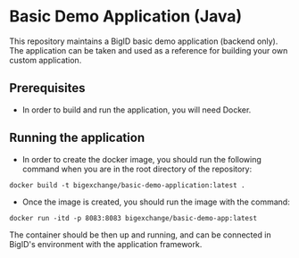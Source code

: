 # Basic Demo Application (Java)

This repository maintains a BigID basic demo application (backend only).
The application can be taken and used as a reference for building your own custom application.
## Prerequisites

- In order to build and run the application, you will need Docker.

## Running the application
* In order to create the docker image, you should run the following command when you are in the root directory of the repository:

``docker build -t bigexchange/basic-demo-application:latest .`` 

* Once the image is created, you should run the image with the command:

``docker run -itd -p 8083:8083 bigexchange/basic-demo-app:latest``

The container should be then up and running, and can be connected in BigID's environment with the application framework.